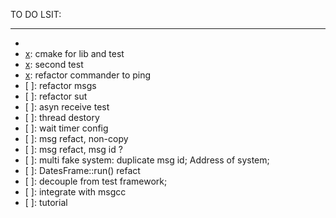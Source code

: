 TO DO LSIT:
***

- [x]: bii-code
- [x]: cmake for lib and test
- [x]: second test
- [x]: refactor commander to ping
- [ ]: refactor msgs
- [ ]: refactor sut
- [ ]: asyn receive test
- [ ]: thread destory
- [ ]: wait timer config
- [ ]: msg refact, non-copy
- [ ]: msg refact, msg id ?
- [ ]: multi fake system: duplicate msg id; Address of system;
- [ ]: DatesFrame::run() refact
- [ ]: decouple from test framework;
- [ ]: integrate with msgcc
- [ ]: tutorial

